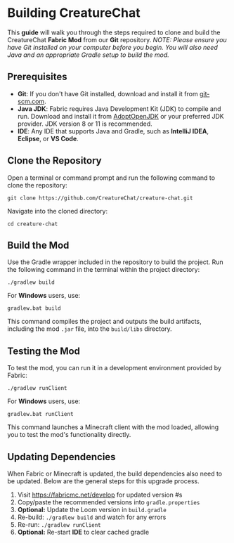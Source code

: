 # Building CreatureChat

This **guide** will walk you through the steps required to clone and build the CreatureChat 
**Fabric Mod** from our **Git** repository. _NOTE: Please ensure you have Git installed on your 
computer before you begin. You will also need Java and an appropriate Gradle setup to 
build the mod._

## Prerequisites
- **Git**: If you don't have Git installed, download and install it from [git-scm.com](https://git-scm.com/).
- **Java JDK**: Fabric requires Java Development Kit (JDK) to compile and run. Download 
  and install it from [AdoptOpenJDK](https://adoptopenjdk.net/) or your preferred JDK provider. JDK version 8 or 11 
  is recommended.
- **IDE**: Any IDE that supports Java and Gradle, such as **IntelliJ IDEA**, **Eclipse**, or **VS Code**.

## Clone the Repository
Open a terminal or command prompt and run the following command to clone the repository:
```
git clone https://github.com/CreatureChat/creature-chat.git
```

Navigate into the cloned directory:
```
cd creature-chat
```

## Build the Mod
Use the Gradle wrapper included in the repository to build the project. Run the 
following command in the terminal within the project directory:

```
./gradlew build
```

For **Windows** users, use:

```
gradlew.bat build
```

This command compiles the project and outputs the build artifacts, including the 
mod `.jar` file, into the `build/libs` directory.

## Testing the Mod
To test the mod, you can run it in a development environment provided by Fabric:

```
./gradlew runClient
```

For **Windows** users, use:

```
gradlew.bat runClient
```

This command launches a Minecraft client with the mod loaded, allowing you to 
test the mod's functionality directly.

## Updating Dependencies

When Fabric or Minecraft is updated, the build dependencies also need to
be updated. Below are the general steps for this upgrade process.

1. Visit https://fabricmc.net/develop for updated version #s
1. Copy/paste the recommended versions into `gradle.properties`
1. **Optional:** Update the Loom version in `build.gradle`
1. Re-build: `./gradlew build` and watch for any errors
1. Re-run: `./gradlew runClient`
1. **Optional:** Re-start **IDE** to clear cached gradle
